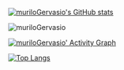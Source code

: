 
[![muriloGervasio's GitHub stats](https://github-readme-stats.vercel.app/api?username=muriloGervasio&show_icons=true&theme=dracula&count_private=true)](https://github.com/muriloGervasio/github-readme-stats)

<p><img align="center" src="https://github-readme-streak-stats.herokuapp.com/?user=muriloGervasio&theme=dracula&date_format=M%20j%5B%2C%20Y%5D" alt="muriloGervasio" /></p>

[![muriloGervasio' Activity Graph](https://activity-graph.herokuapp.com/graph?username=muriloGervasio&custom_title=muriloGervasio's%20Contribution%20Graph&theme=dracula&line=d1a01f&point=c58545)](https://github.com/muriloGervasio/github-readme-stats)

[![Top Langs](https://github-readme-stats.vercel.app/api/top-langs/?username=muriloGervasio&layout=donut-vertical)](https://github.com/anuraghazra/github-readme-stats)
